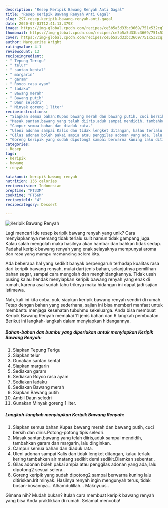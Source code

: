 ```yaml
---
description: "Resep Keripik Bawang Renyah Anti Gagal"
title: "Resep Keripik Bawang Renyah Anti Gagal"
slug: 297-resep-keripik-bawang-renyah-anti-gagal
date: 2020-07-03T12:41:13.379Z
image: https://img-global.cpcdn.com/recipes/ce5b5a5d33bc3669/751x532cq70/keripik-bawang-renyah-foto-resep-utama.jpg
thumbnail: https://img-global.cpcdn.com/recipes/ce5b5a5d33bc3669/751x532cq70/keripik-bawang-renyah-foto-resep-utama.jpg
cover: https://img-global.cpcdn.com/recipes/ce5b5a5d33bc3669/751x532cq70/keripik-bawang-renyah-foto-resep-utama.jpg
author: Marguerite Wright
ratingvalue: 4.1
reviewcount: 13
recipeingredient:
- " Tepung Terigu"
- " telur"
- " santan kental"
- " margarin"
- " garam"
- " Royco rasa ayam"
- " ladaku"
- " Bawang merah"
- " Bawang putih"
- " Daun seledri"
- " Minyak goreng 1 liter"
recipeinstructions:
- "Siapkan semua bahan:Kupas bawang merah dan bawang putih, cuci bersih dan diiris.Potong-potong tipis seledri."
- "Masak santan,bawang yang telah diiris,aduk sampai mendidih, tambahkan garam dan margarin, lalu dinginkan."
- "Campur semua bahan dan diaduk rata."
- "Uleni adonan sampai Kalis dan tidak lengket ditangan, kalau terlalu kering tambahkan air matang sedikit demi sedikit.Diamkan sebentar.."
- "Gilas adonan boleh pakai ampia atau penggilas adonan yang ada, lalu dipotong2 sesuai selera.."
- "Goreng keripik yang sudah dipotong2 sampai berwarna kuning lalu ditiriskan.Irit minyak. Hasilnya renyah ingin mengunyah terus, tidak bosan-bosannya... Alhamdulillah... Maknyuus.."
categories:
- Resep
tags:
- keripik
- bawang
- renyah

katakunci: keripik bawang renyah 
nutrition: 136 calories
recipecuisine: Indonesian
preptime: "PT33M"
cooktime: "PT56M"
recipeyield: "4"
recipecategory: Dessert

---
```



![Keripik Bawang Renyah](https://img-global.cpcdn.com/recipes/ce5b5a5d33bc3669/751x532cq70/keripik-bawang-renyah-foto-resep-utama.jpg)

Lagi mencari ide resep keripik bawang renyah yang unik? Cara menyiapkannya memang tidak terlalu sulit namun tidak gampang juga. Kalau salah mengolah maka hasilnya akan hambar dan bahkan tidak sedap. Padahal keripik bawang renyah yang enak selayaknya mempunyai aroma dan rasa yang mampu memancing selera kita.

Ada beberapa hal yang sedikit banyak berpengaruh terhadap kualitas rasa dari keripik bawang renyah, mulai dari jenis bahan, selanjutnya pemilihan bahan segar, sampai cara mengolah dan menghidangkannya. Tidak usah pusing kalau hendak menyiapkan keripik bawang renyah yang enak di rumah, karena asal sudah tahu triknya maka hidangan ini dapat jadi sajian istimewa.




Nah, kali ini kita coba, yuk, siapkan keripik bawang renyah sendiri di rumah. Tetap dengan bahan yang sederhana, sajian ini bisa memberi manfaat untuk membantu menjaga kesehatan tubuhmu sekeluarga. Anda bisa membuat Keripik Bawang Renyah memakai 11 jenis bahan dan 6 langkah pembuatan. Berikut ini langkah-langkah dalam menyiapkan hidangannya.

<!--inarticleads1-->

##### Bahan-bahan dan bumbu yang diperlukan untuk menyiapkan Keripik Bawang Renyah:

1. Siapkan  Tepung Terigu
1. Siapkan  telur
1. Gunakan  santan kental
1. Siapkan  margarin
1. Sediakan  garam
1. Sediakan  Royco rasa ayam
1. Sediakan  ladaku
1. Sediakan  Bawang merah
1. Siapkan  Bawang putih
1. Ambil  Daun seledri
1. Gunakan  Minyak goreng 1 liter.




<!--inarticleads2-->

##### Langkah-langkah menyiapkan Keripik Bawang Renyah:

1. Siapkan semua bahan:Kupas bawang merah dan bawang putih, cuci bersih dan diiris.Potong-potong tipis seledri.
1. Masak santan,bawang yang telah diiris,aduk sampai mendidih, tambahkan garam dan margarin, lalu dinginkan.
1. Campur semua bahan dan diaduk rata.
1. Uleni adonan sampai Kalis dan tidak lengket ditangan, kalau terlalu kering tambahkan air matang sedikit demi sedikit.Diamkan sebentar..
1. Gilas adonan boleh pakai ampia atau penggilas adonan yang ada, lalu dipotong2 sesuai selera..
1. Goreng keripik yang sudah dipotong2 sampai berwarna kuning lalu ditiriskan.Irit minyak. Hasilnya renyah ingin mengunyah terus, tidak bosan-bosannya... Alhamdulillah... Maknyuus..




Gimana nih? Mudah bukan? Itulah cara membuat keripik bawang renyah yang bisa Anda praktikkan di rumah. Selamat mencoba!
